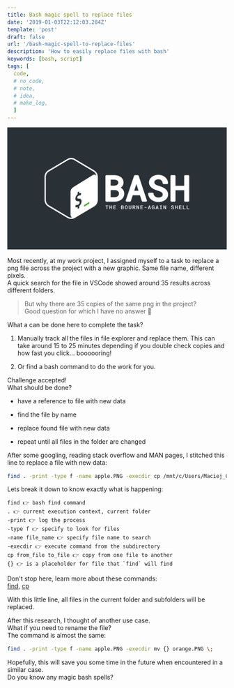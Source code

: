 ```yaml
---
title: Bash magic spell to replace files
date: '2019-01-03T22:12:03.284Z'
template: 'post'
draft: false
url: '/bash-magic-spell-to-replace-files'
description: 'How to easily replace files with bash'
keywords: [bash, script]
tags: [
  code,
  # no_code,
  # note,
  # idea,
  # make_log,
  ]
---
```


![Bash Logo](./bash.jpg)

Most recently, at my work project, I assigned myself to a task to replace a png file across the project with a new graphic.
Same file name, different pixels.  
A quick search for the file in VSCode showed around 35 results across different folders.

> But why there are 35 copies of the same png in the project?  
> Good question for which I have no answer 🤔

What a can be done here to complete the task?

1. Manually track all the files in file explorer and replace them. This can take around 15 to 25 minutes depending if you double check copies and how fast you click... boooooring!

2. Or find a bash command to do the work for you.

Challenge accepted!  
What should be done?

- have a reference to file with new data

- find the file by name

- replace found file with new data

- repeat until all files in the folder are changed

After some googling, reading stack overflow and MAN pages, I stitched this line to replace a file with new data:

```bash
find . -print -type f -name apple.PNG -execdir cp /mnt/c/Users/Maciej_Chmura/replace_source/orange.PNG {} \;
```

Lets break it down to know exactly what is happening:

```
find 👉 bash find command
. 👉 current execution context, current folder
-print 👉 log the process
-type f 👉 specify to look for files
-name file_name 👉 specify file name to search
-execdir 👉 execute command from the subdirectory
cp from_file to_file 👉 copy from one file to another
{} 👉 is a placeholder for file that `find` will find
```

Don't stop here, learn more about these commands:  
[find](https://ss64.com/bash/find.html),
[cp](https://ss64.com/bash/cp.html)

With this little line, all files in the current folder and subfolders will be replaced.

After this research, I thought of another use case.  
What if you need to rename the file?  
The command is almost the same:

```bash
find . -print -type f -name apple.PNG -execdir mv {} orange.PNG \;
```

Hopefully, this will save you some time in the future when encountered in a similar case.  
Do you know any magic bash spells?
